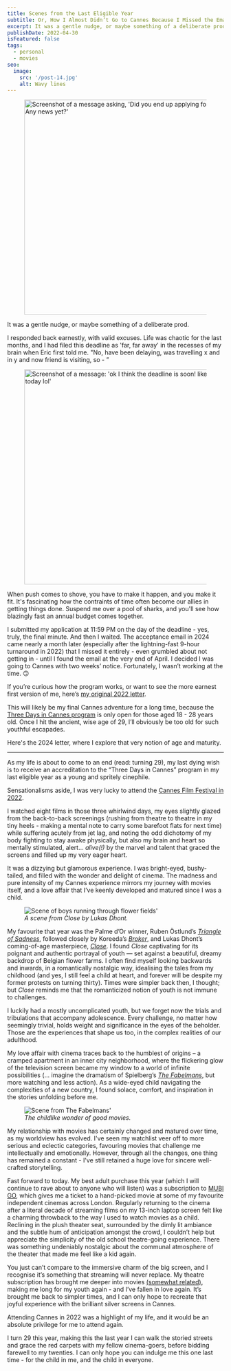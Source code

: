 ```yaml
---
title: Scenes from the Last Eligible Year
subtitle: Or, How I Almost Didn’t Go to Cannes Because I Missed the Email
excerpt: It was a gentle nudge, or maybe something of a deliberate prod.
publishDate: 2022-04-30
isFeatured: false
tags:
  - personal
  - movies
seo:
  image:
    src: '/post-14.jpg'
    alt: Wavy lines
---
```


<figure>
  <img src="/cannes-eric-message.png" width="500" alt="Screenshot of a message asking, 'Did you end up applying for Cannes? Any news yet?'">
  <figcaption></figcaption>
</figure>
It was a gentle nudge, or maybe something of a deliberate prod.

I responded back earnestly, with valid excuses. Life was chaotic for the last months, and I had filed this deadline as 'far, far away' in the recesses of my brain when Eric first told me. "No, have been delaying, was travelling x and in y and now friend is visiting, so - ”

<figure>
  <img src="/cannes-eric-message-2.png" width="500" alt ="Screenshot of a message: 'ok I think the deadline is soon! like maybe today lol'">
  <figcaption></figcaption>
</figure>

When push comes to shove, you have to make it happen, and you make it fit. It's fascinating how the contraints of time often become our allies in getting things done. Suspend me over a pool of sharks, and you'll see how blazingly fast an annual budget comes together.

I submitted my application at 11:59 PM on the day of the deadline - yes, truly, the final minute. And then I waited. The acceptance email in 2024 came nearly a month later (especially after the lightning-fast 9-hour turnaround in 2022) that I missed it entirely - even grumbled about not getting in - until I found the email at the very end of April. I decided I was going to Cannes with two weeks’ notice. Fortunately, I wasn’t working at the time. 🙃

If you’re curious how the program works, or want to see the more earnest first version of me, here’s [my original 2022 letter](/blog/2022-04-08-three-days-in-cannes/).

This will likely be my final Cannes adventure for a long time, because the [Three Days in Cannes program](https://ericbai.co/how-i-got-into-cannes-film-festival-and-how-you-can-too) is only open for those aged 18 - 28 years old. Once I hit the ancient, wise age of 29, I’ll obviously be too old for such youthful escapades.

Here's the 2024 letter, where I explore that very notion of age and maturity.

<hr>

As my life is about to come to an end (read: turning 29), my last dying wish is to receive an accreditation to the “Three Days in Cannes” program in my last eligible year as a young and spritely cinephile.

Sensationalisms aside, I was very lucky to attend the [Cannes Film Festival in 2022](/blog/2022-04-08-three-days-in-cannes/).

I watched eight films in those three whirlwind days, my eyes slightly glazed from the back-to-back screenings (rushing from theatre to theatre in my tiny heels - making a mental note to carry some barefoot flats for next time) while suffering acutely from jet lag, and noting the odd dichotomy of my body fighting to stay awake physically, but also my brain and heart so mentally stimulated, alert… *alive(!)* by the marvel and talent that graced the screens and filled up my very eager heart. 

It was a dizzying but glamorous experience. I was bright-eyed, bushy-tailed, and filled with the wonder and delight of cinema. The madness and pure intensity of my Cannes experience mirrors my journey with movies itself, and a love affair that I’ve keenly developed and matured since I was a child.

<figure>
  <img src="/lukas-dhont-close.jpg" alt="Scene of boys running through flower fields'">
  <figcaption><i>A scene from Close by Lukas Dhont.</i></figcaption>
</figure>

My favourite that year was the Palme d’Or winner, Ruben Östlund’s [*Triangle of Sadness*](https://www.imdb.com/title/tt7322224/), followed closely by Koreeda’s [*Broker*](https://www.imdb.com/title/tt19719836/), and Lukas Dhont’s coming-of-age masterpiece, [*Close*](https://www.imdb.com/title/tt9196192/). I found *Close* captivating for its poignant and authentic portrayal of youth — set against a beautiful, dreamy backdrop of Belgian flower farms. I often find myself looking backwards and inwards, in a romantically nostalgic way, idealising the tales from my childhood (and yes, I still feel a child at heart, and forever will be despite my former protests on turning thirty). Times were simpler back then, I thought; but *Close* reminds me that the romanticized notion of youth is not immune to challenges.

I luckily had a mostly uncomplicated youth, but we forget now the trials and tribulations that accompany adolescence. Every challenge, no matter how seemingly trivial, holds weight and significance in the eyes of the beholder. Those are the experiences that shape us too, in the complex realities of our adulthood.

My love affair with cinema traces back to the humblest of origins – a cramped apartment in an inner city neighborhood, where the flickering glow of the television screen became my window to a world of infinite possibilities (... imagine the dramatism of Spielberg’s [*The Fabelmans*](https://www.imdb.com/title/tt14208870/), but more watching and less action). As a wide-eyed child navigating the complexities of a new country, I found solace, comfort, and inspiration in the stories unfolding before me.

<figure>
  <img src="/fabelmans-scene.jpg" alt="Scene from The Fabelmans'">
  <figcaption><i>The childlike wonder of good movies.</i></figcaption>
</figure>

My relationship with movies has certainly changed and matured over time, as my worldview has evolved. I've seen my watchlist veer off to more serious and eclectic categories, favouring movies that challenge me intellectually and emotionally. However, through all the changes, one thing has remained a constant - I've still retained a huge love for sincere well-crafted storytelling.

Fast forward to today. My best adult purchase this year (which I will continue to rave about to anyone who will listen) was a subscription to [MUBI GO](https://mubi.com/en/us/go), which gives me a ticket to a hand-picked movie at some of my favourite independent cinemas across London. Regularly returning to the cinema after a literal decade of streaming films on my 13-inch laptop screen felt like a charming throwback to the way I used to watch movies as a child. Reclining in the plush theater seat, surrounded by the dimly lit ambiance and the subtle hum of anticipation amongst the crowd, I couldn’t help but appreciate the simplicity of the old school theatre-going experience. There was something undeniably nostalgic about the communal atmosphere of the theater that made me feel like a kid again.

You just can’t compare to the immersive charm of the big screen, and I recognise it’s something that streaming will never replace. My theatre subscription has brought me deeper into movies [(somewhat related)](https://deepermovies.com/), making me long for my youth again - and I’ve fallen in love again. It’s brought me back to simpler times, and I can only hope to recreate that joyful experience with the brilliant silver screens in Cannes.

Attending Cannes in 2022 was a highlight of my life, and it would be an absolute privilege for me to attend again.

I turn 29 this year, making this the last year I can walk the storied streets and grace the red carpets with my fellow cinema-goers, before bidding farewell to my twenties. I can only hope you can indulge me this one last time - for the child in me, and the child in everyone.
